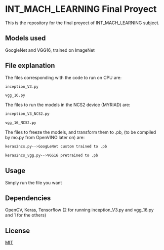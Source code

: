 # INT_MACH_LEARNING Final Proyect

This is the repository for the final proyect of INT_MACH_LEARNING subject.

## Models used
GoogleNet and VGG16, trained on ImageNet

## File explanation

The files corresponding with the code to run on CPU are:

```bash
inception_V3.py
```
```bash
vgg_16.py
```
The files to run the models in the NCS2 device (MYRIAD) are:
```bash
inception_V3_NCS2.py
```
```bash
vgg_16_NCS2.py
```
The files to freeze the models, and transform them to .pb, (to be compiled by mo.py from OpenVINO later on) are:
```bash
keras2ncs.py-->GoogLeNet custom trained to .pb
```
```bash
keras2ncs_vgg.py-->VGG16 pretrained to .pb
```
## Usage
Simply run the file you want

## Dependencies
OpenCV,
Keras,
Tensorflow (2 for running inception_V3.py and vgg_16.py and 1 for the others)

## License
[MIT](https://choosealicense.com/licenses/mit/)

